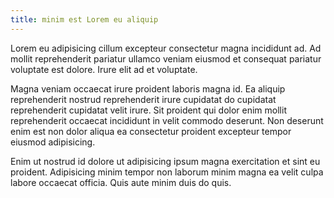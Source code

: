 ```yaml
---
title: minim est Lorem eu aliquip
---
```


Lorem eu adipisicing cillum excepteur consectetur magna incididunt ad. Ad mollit reprehenderit pariatur ullamco veniam eiusmod et consequat pariatur voluptate est dolore. Irure elit ad et voluptate.

Magna veniam occaecat irure proident laboris magna id. Ea aliquip reprehenderit nostrud reprehenderit irure cupidatat do cupidatat reprehenderit cupidatat velit irure. Sit proident qui dolor enim mollit reprehenderit occaecat incididunt in velit commodo deserunt. Non deserunt enim est non dolor aliqua ea consectetur proident excepteur tempor eiusmod adipisicing.

Enim ut nostrud id dolore ut adipisicing ipsum magna exercitation et sint eu proident. Adipisicing minim tempor non laborum minim magna ea velit culpa labore occaecat officia. Quis aute minim duis do quis.
